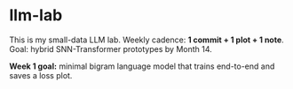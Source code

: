 # llm-lab

This is my small-data LLM lab. Weekly cadence: **1 commit + 1 plot + 1 note**.
Goal: hybrid SNN-Transformer prototypes by Month 14.

**Week 1 goal:** minimal bigram language model that trains end-to-end and saves a loss plot.
